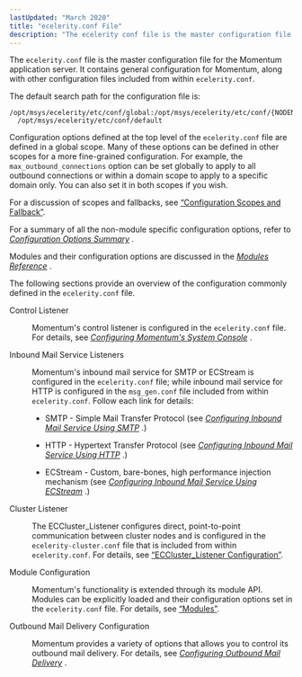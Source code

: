 ```yaml
---
lastUpdated: "March 2020"
title: "ecelerity.conf File"
description: "The ecelerity conf file is the master configuration file for the Momentum application server It contains general configuration for Momentum along with other configuration files included from within ecelerity conf The default search path for the configuration file is Configuration options defined at the top level of the ecelerity conf..."
---
```


The `ecelerity.conf` file is the master configuration file for the Momentum application server. It contains general configuration for Momentum, along with other configuration files included from within `ecelerity.conf`.

The default search path for the configuration file is:

```
/opt/msys/ecelerity/etc/conf/global:/opt/msys/ecelerity/etc/conf/{NODENAME}:»
  /opt/msys/ecelerity/etc/conf/default
```

Configuration options defined at the top level of the `ecelerity.conf` file are defined in a global scope. Many of these options can be defined in other scopes for a more fine-grained configuration. For example, the `max_outbound_connections` option can be set globally to apply to all outbound connections or within a domain scope to apply to a specific domain only. You can also set it in both scopes if you wish.

For a discussion of scopes and fallbacks, see [“Configuration Scopes and Fallback”](/momentum/4/4-ecelerity-conf-fallback).

For a summary of all the non-module specific configuration options, refer to [*Configuration Options Summary*](/momentum/4/config-options-summary) .

Modules and their configuration options are discussed in the [*Modules Reference*](/momentum/4/modules/) .

The following sections provide an overview of the configuration commonly defined in the `ecelerity.conf` file.

<dl class="variablelist">

<dt>Control Listener</dt>

<dd>

Momentum's control listener is configured in the `ecelerity.conf` file. For details, see [*Configuring Momentum's System Console*](/momentum/4/control-listener) .

</dd>

<dt>Inbound Mail Service Listeners</dt>

<dd>

Momentum's inbound mail service for SMTP or ECStream is configured in the `ecelerity.conf` file; while inbound mail service for HTTP is configured in the `msg_gen.conf` file included from within `ecelerity.conf`. Follow each link for details:

*   SMTP - Simple Mail Transfer Protocol (see [*Configuring Inbound Mail Service Using SMTP*](/momentum/4/esmtp-listener) .)

*   HTTP - Hypertext Transfer Protocol (see [*Configuring Inbound Mail Service Using HTTP*](/momentum/4/http-listener) .)

*   ECStream - Custom, bare-bones, high performance injection mechanism (see [*Configuring Inbound Mail Service Using ECStream*](/momentum/4/ecstream-listener) .)

</dd>

<dt>Cluster Listener</dt>

<dd>

The ECCluster_Listener configures direct, point-to-point communication between cluster nodes and is configured in the `ecelerity-cluster.conf` file that is included from within `ecelerity.conf`. For details, see [“ECCluster_Listener Configuration”](/momentum/4/cluster-listeners#eccluster_listener).

</dd>

<dt>Module Configuration</dt>

<dd>

Momentum's functionality is extended through its module API. Modules can be explicitly loaded and their configuration options set in the `ecelerity.conf` file. For details, see [“Modules”](/momentum/4/4-module-config).

</dd>

<dt>Outbound Mail Delivery Configuration</dt>

<dd>

Momentum provides a variety of options that allows you to control its outbound mail delivery. For details, see [*Configuring Outbound Mail Delivery*](/momentum/4/outbound-mail) .

</dd>

</dl>
